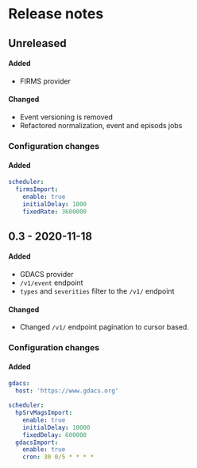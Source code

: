 # Release notes

## Unreleased

#### Added
- FIRMS provider
#### Changed
- Event versioning is removed 
- Refactored normalization, event and episods jobs

### Configuration changes
#### Added
```yaml
scheduler:
  firmsImport:
    enable: true
    initialDelay: 1000
    fixedRate: 3600000
```


## 0.3 - 2020-11-18
#### Added
- GDACS provider
- `/v1/event` endpoint
- `types` and `severities` filter to the `/v1/` endpoint
#### Changed
- Changed `/v1/` endpoint pagination to cursor based.

### Configuration changes
#### Added
```yaml
gdacs:
  host: 'https://www.gdacs.org'

scheduler:
  hpSrvMagsImport:
    enable: true
    initialDelay: 10000
    fixedDelay: 600000
  gdacsImport:
    enable: true
    cron: 30 0/5 * * * *
```